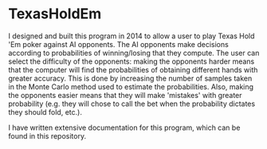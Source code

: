 # TexasHoldEm
I designed and built this program in 2014 to allow a user to play Texas Hold 'Em poker against AI opponents. The AI opponents make decisions according to probabilities of winning/losing that they compute. The user can select the difficulty of the opponents: making the opponents harder means that the computer will find the probabilities of obtaining different hands with greater accuracy. This is done by increasing the number of samples taken in the Monte Carlo method used to estimate the probabilities. Also, making the opponents easier means that they will make 'mistakes' with greater probability (e.g. they will chose to call the bet when the probability dictates they should fold, etc.).

I have written extensive documentation for this program, which can be found in this repository.
